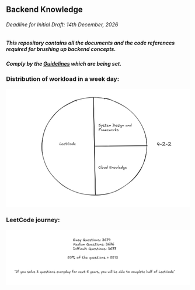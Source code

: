 ## Backend Knowledge

###### Deadline for Initial Draft: 14th December, 2026

##### This repository contains all the documents and the code references required for brushing up  backend concepts. 

##### Comply by the [Guidelines](./Guidelines.md) which are being set.

### Distribution of workload in a week day:
![Pie](/assets/images/ss3.png)

### LeetCode journey:
![Stat](/assets/images/ss4.png)
